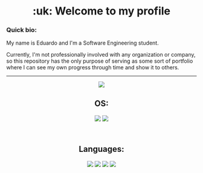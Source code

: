 <div font-family="Roboto">
  <h1 align="center"> :uk:  Welcome to my profile </h1>

  ### Quick bio: 
  My name is Eduardo and I'm a Software Engineering student.

  Currently, I'm not professionally involved with any organization or company, so this repository has the only purpose of serving as some sort of portfolio where I can see my own progress through time and show it to others.

  
<hr>

<div align="center">
  <a align="center" href="https://github.com/anuraghazra/github-readme-stats">
    <img align="center" src="https://github-readme-stats.vercel.app/api?username=Eduardo-Junior&show_icons=true&theme=dark" />
  </a>
</div>


<h2 align="center"> OS: </h2>
<p align="center">
  <img align="center" src="https://img.shields.io/badge/Windows%2011-%230079d5.svg?style=for-the-badge&logo=Windows%2011&logoColor=white" />
  <img align="center" src="https://img.shields.io/badge/Ubuntu-E95420?style=for-the-badge&logo=ubuntu&logoColor=white" />
</p>

<br>

<h2 align="center"> Languages: </h2>
<p align="center">
  <img align="center" src="https://img.shields.io/badge/html5-%23E34F26.svg?style=for-the-badge&logo=html5&logoColor=white" />
  <img align="center" src="https://img.shields.io/badge/css3-%231572B6.svg?style=for-the-badge&logo=css3&logoColor=white" />
  <img align="center" src="https://img.shields.io/badge/javascript-%23323330.svg?style=for-the-badge&logo=javascript&logoColor=%23F7DF1E" />
  <img align="center" src="https://img.shields.io/badge/node.js-6DA55F?style=for-the-badge&logo=node.js&logoColor=white" />
</p>
